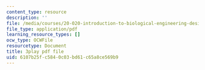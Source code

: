 ```yaml
---
content_type: resource
description: ''
file: /media/courses/20-020-introduction-to-biological-engineering-design-spring-2009/6107b25fc5840c03bd61c65a8ce569b9_1N6Wvz-6FNI.pdf
file_type: application/pdf
learning_resource_types: []
ocw_type: OCWFile
resourcetype: Document
title: 3play pdf file
uid: 6107b25f-c584-0c03-bd61-c65a8ce569b9
---
```


